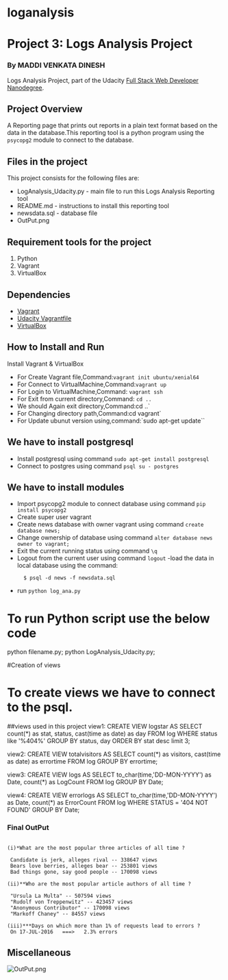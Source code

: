 # loganalysis

# Project 3: Logs Analysis Project
### By MADDI VENKATA DINESH

Logs Analysis Project, part of the Udacity [Full Stack Web Developer
Nanodegree](https://www.udacity.com/course/full-stack-web-developer-nanodegree--nd004).

## Project Overview

A Reporting page that prints out reports in a plain text format based on the data in the database.This reporting tool is a python program using the `psycopg2` module to connect to the database.

## Files in the project

This project consists for the following files are:

* LogAnalysis_Udacity.py - main file to run this Logs Analysis Reporting tool
* README.md - instructions to install this reporting tool
* newsdata.sql - database file
* OutPut.png

## Requirement tools for the project

1. Python
2. Vagrant
3. VirtualBox


## Dependencies

- [Vagrant](https://www.vagrantup.com/)
- [Udacity Vagrantfile](https://github.com/udacity/fullstack-nanodegree-vm)
- [VirtualBox](https://www.virtualbox.org/wiki/Downloads)

## How to Install and Run
Install Vagrant & VirtualBox
- For Create Vagrant file,Command:`vagrant init ubuntu/xenial64`
- For Connect to VirtualMachine,Command:`vagrant up`
- For Login to VirtualMachine,Command: `vagrant ssh`
- For Exit from current directory,Command: `cd ..`
- We should Again exit directory,Command:cd ..`
- For Changing directory path,Command:cd vagrant`
- For Update ubunut version using,command:`sudo apt-get update``

## We have to install postgresql

- Install postgresql using command `sudo apt-get install postgresql`
- Connect to postgres using command `psql su - postgres`

## We have to install modules

- Import psycopg2 module to connect database using command `pip install psycopg2`
- Create super user vagrant
- Create news database with owner vagrant using command `create database news;`
- Change ownership of database using command `alter database news owner to vagrant;`
- Exit the current running status using command `\q`
- Logout from the current user using command `logout`
-load the data in local database using the command:
  ```
    $ psql -d news -f newsdata.sql
  ```
- run `python log_ana.py`

# To run Python script use the below code
python filename.py;
python LogAnalysis_Udacity.py; 

#Creation of views
# To create views we have to connect to the psql.

##views used in this project
view1:  CREATE VIEW logstar AS
SELECT count(*) as stat, 
status, cast(time as date) as day
FROM log WHERE status like '%404%'
GROUP BY status, day
ORDER BY stat desc limit 3;

	
view2:	CREATE VIEW totalvisitors AS
SELECT count(*) as visitors,
cast(time as date) as errortime
FROM log
GROUP BY errortime;


view3:	CREATE VIEW logs AS
SELECT to_char(time,'DD-MON-YYYY') as Date, count(*) as LogCount
FROM log
GROUP BY Date;


view4: CREATE VIEW errorlogs AS
SELECT to_char(time,'DD-MON-YYYY') as Date, count(*) as ErrorCount
FROM log
WHERE STATUS = '404 NOT FOUND'
GROUP BY Date;


### Final OutPut
```

(i)*What are the most popular three articles of all time ?

 Candidate is jerk, alleges rival -- 338647 views
 Bears love berries, alleges bear -- 253801 views
 Bad things gone, say good people -- 170098 views

(ii)**Who are the most popular article authors of all time ?

 "Ursula La Multa" -- 507594 views
 "Rudolf von Treppenwitz" -- 423457 views
 "Anonymous Contributor" -- 170098 views
 "Markoff Chaney" -- 84557 views

(iii)***Days on which more than 1% of requests lead to errors ?
 On 17-JUL-2016   ===>   2.3% errors
```

## Miscellaneous
![OutPut.png]((https://github.com/maddivenkatadinesh/loganalysis_udacity/blob/master/OutPut.png))
